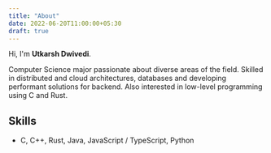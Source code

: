 ```yaml
---
title: "About"
date: 2022-06-20T11:00:00+05:30
draft: true
---
```


Hi, I'm **Utkarsh Dwivedi**.

Computer Science major passionate about diverse areas of the field.
Skilled in distributed and cloud architectures, databases and developing performant solutions for backend. Also interested in low-level programming using C and Rust.

## Skills
- C, C++, Rust, Java, JavaScript / TypeScript, Python
